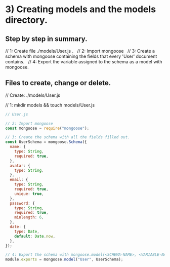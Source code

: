 # 3) Creating models and the models directory.

## Step by step in summary.
// 1: Create file ./models/User.js .
&nbsp;
// 2: Import mongoose
&nbsp;
// 3: Create a schema with mongoose containing the fields that every 'User' document contains.
&nbsp;
// 4: Export the variable assigned to the schema as a model with mongoose.
&nbsp;

## Files to create, change or delete.

// Create: ./models/User.js

// 1: mkdir models && touch models/User.js

```javascript
// User.js

// 2: Import mongoose
const mongoose = require("mongoose");

// 3: Create the schema with all the fields filled out.
const UserSchema = mongoose.Schema({
  name: {
    type: String,
    required: true,
  },
  avatar: {
    type: String,
  },
  email: {
    type: String,
    required: true,
    unique: true,
  },
  password: {
    type: String,
    required: true,
    minlength: 6,
  },
  date: {
    type: Date,
    default: Date.now,
  },
});

// 4: Export the schema with mongoose.model(<SCHEMA-NAME>, <VARIABLE-NAME-OF-SCHEMA>)
module.exports = mongoose.model("User", UserSchema);
```
